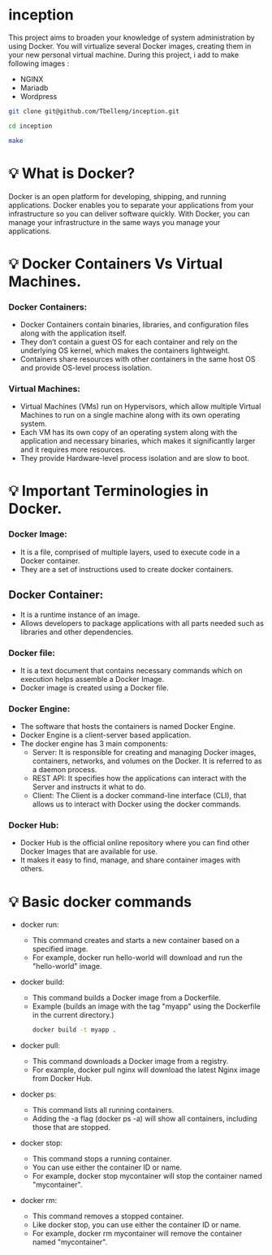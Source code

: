 # inception
This project aims to broaden your knowledge of system administration by using Docker. You will virtualize several Docker images, creating them in your new personal virtual machine.
During this project, i add to make following images :
  - NGINX
  - Mariadb
  - Wordpress

```bash
git clone git@github.com/Tbelleng/inception.git
```

```bash
cd inception
```

```bash
make
```

# 💡 What is Docker?

Docker is an open platform for developing, shipping, and running applications. Docker enables you to separate your applications from your infrastructure so you can deliver software quickly. With Docker, you can manage your infrastructure in the same ways you manage your applications.

# 💡 Docker Containers Vs Virtual Machines.
                                

### Docker Containers:
    
* Docker Containers contain binaries, libraries, and configuration files along with the application itself.
* They don’t contain a guest OS for each container and rely on the underlying OS kernel, which makes the containers lightweight.
* Containers share resources with other containers in the same host OS and provide OS-level process isolation.

### Virtual Machines:

* Virtual Machines (VMs) run on Hypervisors, which allow multiple Virtual Machines to run on a single machine along with its own operating system.
* Each VM has its own copy of an operating system along with the application and necessary binaries, which makes it significantly larger and it requires more resources.
* They provide Hardware-level process isolation and are slow to boot.

# 💡 Important Terminologies in Docker.

### Docker Image:

* It is a file, comprised of multiple layers, used to execute code in a Docker container.
* They are a set of instructions used to create docker containers.

## Docker Container:
* It is a runtime instance of an image.
* Allows developers to package applications with all parts needed such as libraries and other dependencies.

### Docker file:
* It is a text document that contains necessary commands which on execution helps assemble a Docker Image.
* Docker image is created using a Docker file.

### Docker Engine:

* The software that hosts the containers is named Docker Engine.
* Docker Engine is a client-server based application.
* The docker engine has 3 main components:
    * Server: It is responsible for creating and managing Docker images, containers, networks, and volumes on the Docker. It is referred to as a daemon process.
    * REST API: It specifies how the applications can interact with the Server and instructs it what to do.
    * Client: The Client is a docker command-line interface (CLI), that allows us to interact with Docker using the docker commands.

### Docker Hub:

* Docker Hub is the official online repository where you can find other Docker Images that are available for use.
* It makes it easy to find, manage, and share container images with others.

# 💡 Basic docker commands

* docker run:
    * This command creates and starts a new container based on a specified image.
    * For example, docker run hello-world will download and run the "hello-world" image.

* docker build:
    * This command builds a Docker image from a Dockerfile.
    * Example (builds an image with the tag "myapp" using the Dockerfile in the current directory.)
        ```bash
        docker build -t myapp . 
        ```

* docker pull:
    * This command downloads a Docker image from a registry.
    * For example, docker pull nginx will download the latest Nginx image from Docker Hub.

* docker ps:
    * This command lists all running containers.
    * Adding the -a flag (docker ps -a) will show all containers, including those that are stopped.

* docker stop:
    * This command stops a running container.
    * You can use either the container ID or name.
    * For example, docker stop mycontainer will stop the container named "mycontainer".

* docker rm:
    * This command removes a stopped container.
    * Like docker stop, you can use either the container ID or name.
    * For example, docker rm mycontainer will remove the container named "mycontainer".
